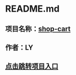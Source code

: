 # **README.md**
## 项目名称：[shop-cart](https://findiqam.github.io/shop-cart/)
## 作者：LY
## [点击跳转项目入口](https://findiqam.github.io/shop-cart/)

